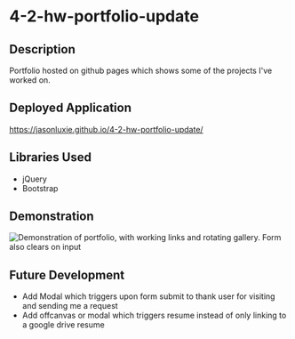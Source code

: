 # 4-2-hw-portfolio-update
## Description
Portfolio hosted on github pages which shows some of the projects I've worked on. 
## Deployed Application
https://jasonluxie.github.io/4-2-hw-portfolio-update/
## Libraries Used
* jQuery
* Bootstrap
## Demonstration
![Demonstration of portfolio, with working links and rotating gallery. Form also clears on input](./assets/images/readme-images/updated-11-4.gif)
## Future Development
* Add Modal which triggers upon form submit to thank user for visiting and sending me a request
* Add offcanvas or modal which triggers resume instead of only linking to a google drive resume
